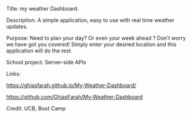 Title:
my weather Dashboard. 


Description:
A simple application, easy to use with real time weather updates. 



Purpose:
Need to plan your day? Or even your week ahead ? Don’t worry we have got you covered! Simply enter your desired location and this application will do the rest. 



School project:
Server-side APIs 


Links: 

https://ghiasfarah.github.io/My-Weather-Dashboard/

https://github.com/GhiasFarah/My-Weather-Dashboard



Credit: 
UCB, Boot Camp 
